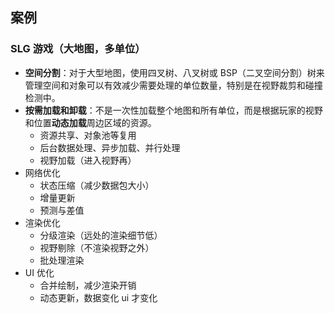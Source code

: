 ## 案例
### SLG 游戏（大地图，多单位）
- **空间分割**：对于大型地图，使用四叉树、八叉树或 BSP（二叉空间分割）树来管理空间和对象可以有效减少需要处理的单位数量，特别是在视野裁剪和碰撞检测中。
- **按需加载和卸载**：不是一次性加载整个地图和所有单位，而是根据玩家的视野和位置**动态加载**周边区域的资源。
	- 资源共享、对象池等复用
	- 后台数据处理、异步加载、并行处理
	- 视野加载（进入视野再）
- 网络优化
	- 状态压缩（减少数据包大小）
	- 增量更新
	- 预测与差值
- 渲染优化
	- 分级渲染（远处的渲染细节低）
	- 视野剔除（不渲染视野之外）
	- 批处理渲染
- UI 优化
	- 合并绘制，减少渲染开销
	- 动态更新，数据变化 ui 才变化